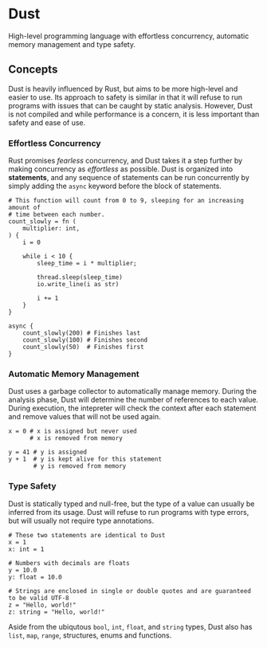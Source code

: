 # Dust

High-level programming language with effortless concurrency, automatic memory management and type
safety.

## Concepts

Dust is heavily influenced by Rust, but aims to be more high-level and easier to use. Its approach
to safety is similar in that it will refuse to run programs with issues that can be caught by
static analysis. However, Dust is not compiled and while performance is a concern, it is less
important than safety and ease of use.

### Effortless Concurrency

Rust promises *fearless* concurrency, and Dust takes it a step further by making concurrency as
*effortless* as possible. Dust is organized into **statements**, and any sequence of statements can
be run concurrently by simply adding the `async` keyword before the block of statements.

```dust
# This function will count from 0 to 9, sleeping for an increasing amount of
# time between each number.
count_slowly = fn (
	multiplier: int,
) {
	i = 0

	while i < 10 {
		sleep_time = i * multiplier;

		thread.sleep(sleep_time)
		io.write_line(i as str)

		i += 1
	}
}

async {
	count_slowly(200) # Finishes last
	count_slowly(100) # Finishes second
	count_slowly(50)  # Finishes first
}
```

### Automatic Memory Management

Dust uses a garbage collector to automatically manage memory. During the analysis phase, Dust will
determine the number of references to each value. During execution, the intepreter will check the
context after each statement and remove values that will not be used again.

```dust
x = 0 # x is assigned but never used
      # x is removed from memory

y = 41 # y is assigned
y + 1  # y is kept alive for this statement
       # y is removed from memory
```

### Type Safety

Dust is statically typed and null-free, but the type of a value can usually be inferred from its
usage. Dust will refuse to run programs with type errors, but will usually not require type
annotations.

```dust
# These two statements are identical to Dust
x = 1
x: int = 1

# Numbers with decimals are floats
y = 10.0
y: float = 10.0

# Strings are enclosed in single or double quotes and are guaranteed to be valid UTF-8
z = "Hello, world!"
z: string = "Hello, world!"
```

Aside from the ubiqutous `bool`, `int`, `float`, and `string` types, Dust also has `list`, `map`,
`range`, structures, enums and functions.
